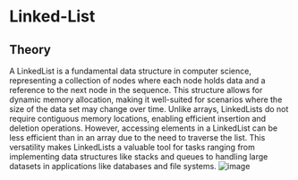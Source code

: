 # Linked-List
## Theory
A LinkedList is a fundamental data structure in computer science, representing a collection of nodes where each node holds data and a reference to the next node in the sequence. This structure allows for dynamic memory allocation, making it well-suited for scenarios where the size of the data set may change over time. Unlike arrays, LinkedLists do not require contiguous memory locations, enabling efficient insertion and deletion operations. However, accessing elements in a LinkedList can be less efficient than in an array due to the need to traverse the list. This versatility makes LinkedLists a valuable tool for tasks ranging from implementing data structures like stacks and queues to handling large datasets in applications like databases and file systems.
![image](https://www.sitesbay.com/cpp-datastructure/images/linked-list-in-cpp.png) <br>
